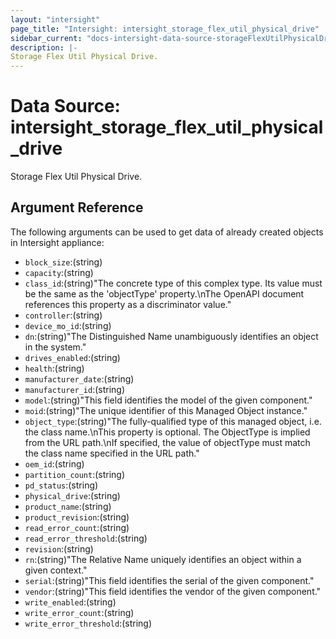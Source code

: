```yaml
---
layout: "intersight"
page_title: "Intersight: intersight_storage_flex_util_physical_drive"
sidebar_current: "docs-intersight-data-source-storageFlexUtilPhysicalDrive"
description: |-
Storage Flex Util Physical Drive.
---
```


# Data Source: intersight_storage_flex_util_physical_drive
Storage Flex Util Physical Drive.
## Argument Reference
The following arguments can be used to get data of already created objects in Intersight appliance:
* `block_size`:(string)
* `capacity`:(string)
* `class_id`:(string)"The concrete type of this complex type. Its value must be the same as the 'objectType' property.\nThe OpenAPI document references this property as a discriminator value."
* `controller`:(string)
* `device_mo_id`:(string)
* `dn`:(string)"The Distinguished Name unambiguously identifies an object in the system."
* `drives_enabled`:(string)
* `health`:(string)
* `manufacturer_date`:(string)
* `manufacturer_id`:(string)
* `model`:(string)"This field identifies the model of the given component."
* `moid`:(string)"The unique identifier of this Managed Object instance."
* `object_type`:(string)"The fully-qualified type of this managed object, i.e. the class name.\nThis property is optional. The ObjectType is implied from the URL path.\nIf specified, the value of objectType must match the class name specified in the URL path."
* `oem_id`:(string)
* `partition_count`:(string)
* `pd_status`:(string)
* `physical_drive`:(string)
* `product_name`:(string)
* `product_revision`:(string)
* `read_error_count`:(string)
* `read_error_threshold`:(string)
* `revision`:(string)
* `rn`:(string)"The Relative Name uniquely identifies an object within a given context."
* `serial`:(string)"This field identifies the serial of the given component."
* `vendor`:(string)"This field identifies the vendor of the given component."
* `write_enabled`:(string)
* `write_error_count`:(string)
* `write_error_threshold`:(string)
